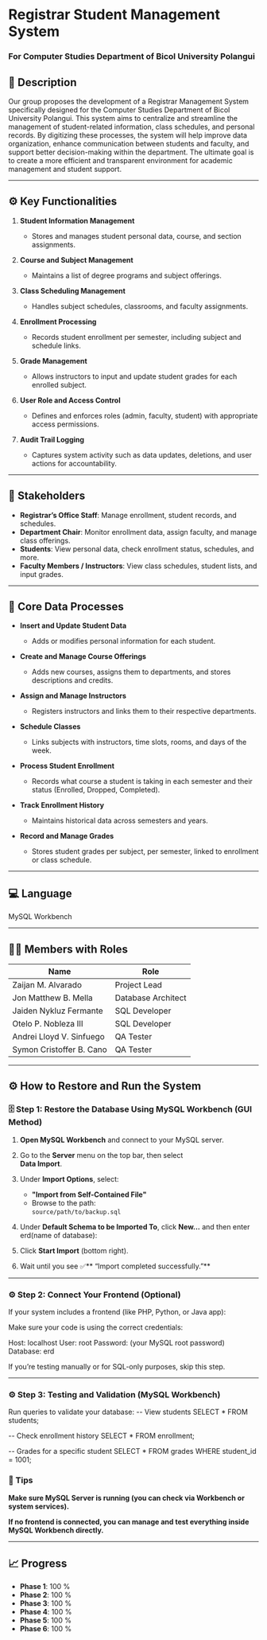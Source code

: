# Registrar Student Management System  
### For Computer Studies Department of Bicol University Polangui

## 📌 Description

Our group proposes the development of a Registrar Management System specifically 
designed for the Computer Studies Department of Bicol University Polangui. This system aims 
to centralize and streamline the management of student-related information, class schedules, and 
personal records. By digitizing these processes, the system will help improve data organization, 
enhance communication between students and faculty, and support better decision-making within 
the department. The ultimate goal is to create a more efficient and transparent environment for 
academic management and student support.

---

## ⚙️ Key Functionalities

1. **Student Information Management**  
   - Stores and manages student personal data, course, and section assignments.
   
2. **Course and Subject Management**  
   - Maintains a list of degree programs and subject offerings.

3. **Class Scheduling Management**  
   - Handles subject schedules, classrooms, and faculty assignments.

4. **Enrollment Processing**  
   - Records student enrollment per semester, including subject and schedule links.

5. **Grade Management**  
   - Allows instructors to input and update student grades for each enrolled subject.

6. **User Role and Access Control**  
   - Defines and enforces roles (admin, faculty, student) with appropriate access permissions.

7. **Audit Trail Logging**  
   - Captures system activity such as data updates, deletions, and user actions for accountability.

---

## 👥 Stakeholders

- **Registrar’s Office Staff**: Manage enrollment, student records, and schedules.  
- **Department Chair**: Monitor enrollment data, assign faculty, and manage class offerings.  
- **Students**: View personal data, check enrollment status, schedules, and more.  
- **Faculty Members / Instructors**: View class schedules, student lists, and input grades.

---

## 🔄 Core Data Processes

- **Insert and Update Student Data**  
  - Adds or modifies personal information for each student.

- **Create and Manage Course Offerings**  
  - Adds new courses, assigns them to departments, and stores descriptions and credits.

- **Assign and Manage Instructors**  
  - Registers instructors and links them to their respective departments.

- **Schedule Classes**  
  - Links subjects with instructors, time slots, rooms, and days of the week.

- **Process Student Enrollment**  
  - Records what course a student is taking in each semester and their status (Enrolled, Dropped, Completed).

- **Track Enrollment History**  
  - Maintains historical data across semesters and years.

- **Record and Manage Grades**  
  - Stores student grades per subject, per semester, linked to enrollment or class schedule.

---

## 💻 Language
MySQL Workbench

---

## 🧑‍💻 Members with Roles

| Name                          | Role              |
|-------------------------------|-------------------|
| Zaijan M. Alvarado            | Project Lead      |
| Jon Matthew B. Mella          | Database Architect|
| Jaiden Nykluz Fermante        | SQL Developer     |
| Otelo P. Nobleza III          | SQL Developer     |
| Andrei Lloyd V. Sinfuego      | QA Tester         |
| Symon Cristoffer B. Cano      | QA Tester         |

---

## ⚙️ How to Restore and Run the System

### 🗄️ Step 1: Restore the Database Using MySQL Workbench (GUI Method)

1. **Open MySQL Workbench** and connect to your MySQL server.
2. Go to the **Server** menu on the top bar, then select  
   **Data Import**.
3. Under **Import Options**, select:
   - **"Import from Self-Contained File"**
   - Browse to the path:  
     ``` source/path/to/backup.sql ```
4. Under **Default Schema to be Imported To**, click **New...** and then enter erd(name of database):

5. Click **Start Import** (bottom right).

6. Wait until you see ✅** “Import completed successfully.”**

---

### ⚙️ Step 2: Connect Your Frontend (Optional)
If your system includes a frontend (like PHP, Python, or Java app):

Make sure your code is using the correct credentials:

Host:       localhost
User:       root
Password:   (your MySQL root password)
Database:   erd

If you’re testing manually or for SQL-only purposes, skip this step.

---

### ⚙️ Step 3: Testing and Validation (MySQL Workbench)
Run queries to validate your database:
-- View students
SELECT * FROM students;

-- Check enrollment history
SELECT * FROM enrollment;

-- Grades for a specific student
SELECT * FROM grades WHERE student_id = 1001;

### 🧠 Tips
**Make sure MySQL Server is running (you can check via Workbench or system services).**

**If no frontend is connected, you can manage and test everything inside MySQL Workbench directly.**

---


## 📈 Progress

-  **Phase 1**: 100 %  
-  **Phase 2**: 100 %  
-  **Phase 3**: 100 %  
-  **Phase 4**: 100 %  
-  **Phase 5**: 100 %  
-  **Phase 6**: 100 %



